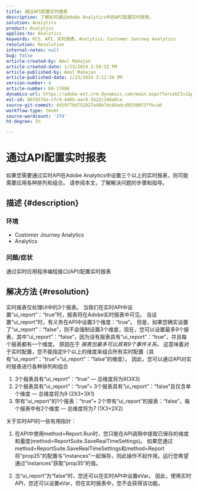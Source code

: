 ```yaml
---
title: 通过API配置实时报表
description: 了解如何通过Adobe Analytics中的API配置实时报表。
solution: Analytics
product: Analytics
applies-to: Analytics
keywords: KCS、API、实时报表、Analytics、Customer Journey Analytics
resolution: Resolution
internal-notes: null
bug: false
article-created-by: Amol Mahajan
article-created-date: 1/23/2024 2:59:32 PM
article-published-by: Amol Mahajan
article-published-date: 1/23/2024 3:12:59 PM
version-number: 4
article-number: KA-17606
dynamics-url: https://adobe-ent.crm.dynamics.com/main.aspx?forceUCI=1&pagetype=entityrecord&etn=knowledgearticle&id=cb533e00-00ba-ee11-a569-6045bd006c82
exl-id: 86f0578e-cfc9-448b-aac8-1b22c108a0ca
source-git-commit: dd19f78d752827e48b7dc68adcd95500f2ffbca0
workflow-type: tm+mt
source-wordcount: '374'
ht-degree: 2%

---
```


# 通过API配置实时报表


如果您需要通过实时API在Adobe Analytics中设置三个以上的实时报表，则可能需要应用各种排列和组合。 请参阅本文，了解解决问题的步骤和指导。

## 描述 {#description}


### <b>环境</b>

- Customer Journey Analytics
- Analytics




### <b>问题/症状</b>

通过实时应用程序编程接口(API)配置实时报表


## 解决方法 {#resolution}


实时报表仅处理UI中的3个报表。
当我们在实时API中设置“ui_report”：“true”时，报表将在Adobe实时报表中可见。 当设置“ui_report”时，有义务在API中设置3个维度：“true”。
但是，如果您确实设置了“ui_report”：“false”，则不会强制设置3个维度，现在，您可以设置最多9个报表，其中“ui_report”：“false”，因为没有报表具有“ui_report”：“true”，并且每个报表都有一个维度。
原因在于 *报表包最多可以具有9个事件关系。* 这意味着对于实时配置，您不能指定9个以上的维度来组合所有实时配置（具有“ui_report”：“true”+“ui_report”：“false”的维度）。
因此，您可以通过API对实时报表进行各种排列和组合

1. 3个报表具有“ui_report”：“true” — 总维度将为9(3X3)
2. 2个报表具有“ui_report”：“true”+ 3个报表具有“ui_report”：“false”且仅含单个维度 — 总维度将为9 (2X3+3X1)
3. 带有“ui_report”的1个报表：“true”+ 2个带有“ui_report”的报表：“false”，每个报表中有2个维度 — 总维度将为7 (1X3+2X2)


关于实时API的一些有用指针：

1. 在API中使用method=Report.Run时，您只能在API调用中提取已保存的维度和量度(method=ReportSuite.SaveRealTimeSettings)。 如果您通过method=ReportSuite.SaveRealTimeSettings和method=Report将“prop25”的配置与“instances”一起保存，则此操作不起作用。运行您希望通过“instances”获取“prop35”的值。


2. 当“ui_report”为“false”时，您还可以在实时API中设置eVar。 因此，使用实时API，您还可以设置eVar，但在实时报表中，您不会获得该功能。
